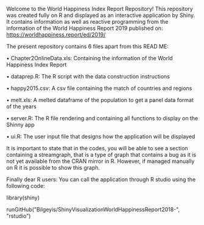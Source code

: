 
Welcome to the World Happiness Index Report Repository!
This repository was created fully on R and displayed as an interactive application by Shiny. It contains information as well as reactive programming from the information of the World Happiness Report 2019 published on: https://worldhappiness.report/ed/2019/

The present repository contains 6 files apart from this READ ME:

•	Chapter2OnlineData.xls: Containing the information of the World Happiness Index Report

•	dataprep.R: The R script with the data construction instructions

•	happy2015.csv: A csv file containing the match of countries and regions

•	melt.xls: A melted dataframe of the population to get a panel data format of the years

•	server.R: The R file rendering and containing all functions to display on the Shinny app

•	ui.R: The user input file that designs how the application will be displayed

It is important to state that in the codes, you will be able to see a section containing a streamgraph, that is a type of graph that contains a bug as it is not yet available from the CRAN mirror in R. However, if managed manually on R it is possible to show this graph. 

Finally dear R users:
You can call the application through R studio using the following code:

library(shiny)

runGitHub("Bilgeyis/ShinyVisualizationWorldHappinessReport2018-", "rstudio")
